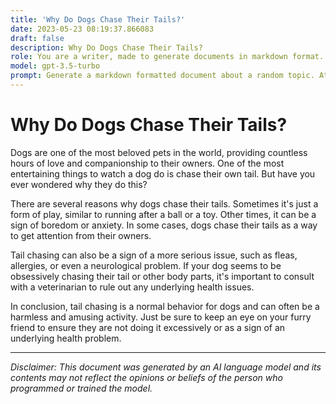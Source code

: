 ```yaml
---
title: 'Why Do Dogs Chase Their Tails?'
date: 2023-05-23 08:19:37.866083
draft: false
description: Why Do Dogs Chase Their Tails?
role: You are a writer, made to generate documents in markdown format. It is very important that all of the documents you generate are in valid markdown format.
model: gpt-3.5-turbo
prompt: Generate a markdown formatted document about a random topic. At the bottom, include a disclaimer explaining that the document was generated by you. The first line of the document should be the title. Make sure that the entire document is in proper markdown format, using a mix of various tags to make the document visually appealing.
---
```


# Why Do Dogs Chase Their Tails?

Dogs are one of the most beloved pets in the world, providing countless hours of love and companionship to their owners. One of the most entertaining things to watch a dog do is chase their own tail. But have you ever wondered why they do this?

There are several reasons why dogs chase their tails. Sometimes it's just a form of play, similar to running after a ball or a toy. Other times, it can be a sign of boredom or anxiety. In some cases, dogs chase their tails as a way to get attention from their owners.

Tail chasing can also be a sign of a more serious issue, such as fleas, allergies, or even a neurological problem. If your dog seems to be obsessively chasing their tail or other body parts, it's important to consult with a veterinarian to rule out any underlying health issues.

In conclusion, tail chasing is a normal behavior for dogs and can often be a harmless and amusing activity. Just be sure to keep an eye on your furry friend to ensure they are not doing it excessively or as a sign of an underlying health problem.

---

*Disclaimer: This document was generated by an AI language model and its contents may not reflect the opinions or beliefs of the person who programmed or trained the model.*